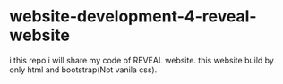 # website-development-4-reveal-website
i this repo i will share my code of REVEAL website. this website build by only html and bootstrap(Not vanila css).
